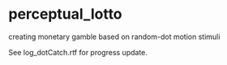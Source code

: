 # perceptual_lotto
creating monetary gamble based on random-dot motion stimuli

See log_dotCatch.rtf for progress update.
